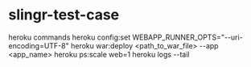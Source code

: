 # slingr-test-case

heroku commands
heroku config:set WEBAPP_RUNNER_OPTS="--uri-encoding=UTF-8"
heroku war:deploy <path_to_war_file> --app <app_name>
heroku ps:scale web=1
heroku logs --tail
